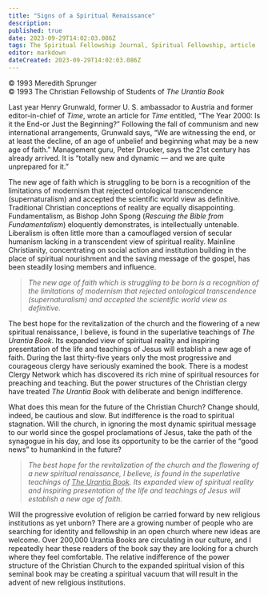 ```yaml
---
title: "Signs of a Spiritual Renaissance"
description: 
published: true
date: 2023-09-29T14:02:03.086Z
tags: The Spiritual Fellowship Journal, Spiritual Fellowship, article
editor: markdown
dateCreated: 2023-09-29T14:02:03.086Z
---
```


<p class="v-card v-sheet theme--light gray lighten-3 px-2">© 1993 Meredith Sprunger<br>© 1993 The Christian Fellowship of Students of <i>The Urantia Book</i></p>

Last year Henry Grunwald, former U. S. ambassador to Austria and former editor-in-chief of _Time_, wrote an article for _Time_ entitled, “The Year 2000: Is it the End-or Just the Beginning?” Following the fall of communism and new international arrangements, Grunwald says, “We are witnessing the end, or at least the decline, of an age of unbelief and beginning what may be a new age of faith.” Management guru, Peter Drucker, says the 21st century has already arrived. It is “totally new and dynamic — and we are quite unprepared for it.”

The new age of faith which is struggling to be born is a recognition of the limitations of modernism that rejected ontological transcendence (supernaturalism) and accepted the scientific world view as definitive. Traditional Christian conceptions of reality are equally disappointing. Fundamentalism, as Bishop John Spong (_Rescuing the Bible from Fundamentalism_) eloquently demonstrates, is intellectually untenable. Liberalism is often little more than a camouflaged version of secular humanism lacking in a transcendent view of spiritual reality. Mainline Christianity, concentrating on social action and institution building in the place of spiritual nourishment and the saving message of the gospel, has been steadily losing members and influence.

> _The new age of faith which is struggling to be born is a recognition of the limitations of modernism that rejected ontological transcendence (supernaturalism) and accepted the scientific world view as definitive._

The best hope for the revitalization of the church and the flowering of a new spiritual renaissance, I believe, is found in the superlative teachings of _The Urantia Book_. Its expanded view of spiritual reality and inspiring presentation of the life and teachings of Jesus will establish a new age of faith. During the last thirty-five years only the most progressive and courageous clergy have seriously examined the book. There is a modest Clergy Network which has discovered its rich mine of spiritual resources for preaching and teaching. But the power structures of the Christian clergy have treated _The Urantia Book_ with deliberate and benign indifference.

What does this mean for the future of the Christian Church? Change should, indeed, be cautious and slow. But indifference is the road to spiritual stagnation. Will the church, in ignoring the most dynamic spiritual message to our world since the gospel proclamations of Jesus, take the path of the synagogue in his day, and lose its opportunity to be the carrier of the “good news” to humankind in the future?

> _The best hope for the revitalization of the church and the flowering of a new spiritual renaissance, I believe, is found in the superlative teachings of <ins>The Urantia Book</ins>. Its expanded view of spiritual reality and inspiring presentation of the life and teachings of Jesus will establish a new age of faith._

Will the progressive evolution of religion be carried forward by new religious institutions as yet unborn? There are a growing number of people who are searching for identity and fellowship in an open church where new ideas are welcome. Over 200,000 Urantia Books are circulating in our culture, and I repeatedly hear these readers of the book say they are looking for a church where they feel comfortable. The relative indifference of the power structure of the Christian Church to the expanded spiritual vision of this seminal book may be creating a spiritual vacuum that will result in the advent of new religious institutions.